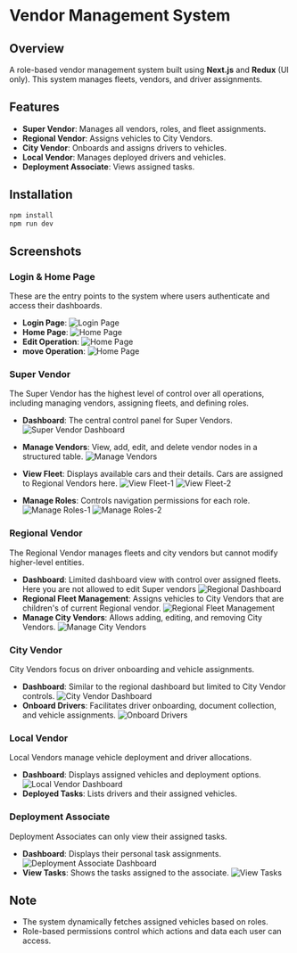 # Vendor Management System

## Overview
A role-based vendor management system built using **Next.js** and **Redux** (UI only). This system manages fleets, vendors, and driver assignments.

## Features
- **Super Vendor**: Manages all vendors, roles, and fleet assignments.
- **Regional Vendor**: Assigns vehicles to City Vendors.
- **City Vendor**: Onboards and assigns drivers to vehicles.
- **Local Vendor**: Manages deployed drivers and vehicles.
- **Deployment Associate**: Views assigned tasks.

## Installation
```sh
npm install
npm run dev
```

## Screenshots

### **Login & Home Page**
These are the entry points to the system where users authenticate and access their dashboards.
- **Login Page**: ![Login Page](./images/login.png)
- **Home Page**: ![Home Page](./images/home.png)
- **Edit Operation**: ![Home Page](./images/edit.png)
- **move Operation**: ![Home Page](./images/move.png)


### **Super Vendor**
The Super Vendor has the highest level of control over all operations, including managing vendors, assigning fleets, and defining roles.
- **Dashboard**: The central control panel for Super Vendors.
  ![Super Vendor Dashboard](./images/SupDB.png)
- **Manage Vendors**: View, add, edit, and delete vendor nodes in a structured table.
  ![Manage Vendors](./images/SupManageVendors.png)
- **View Fleet**: Displays available cars and their details. Cars are assigned to Regional Vendors here.
  ![View Fleet-1](./images/SupViewFleet.png)
  ![View Fleet-2](./images/SupViewFleet2.png)

- **Manage Roles**: Controls navigation permissions for each role.
  ![Manage Roles-1](./images/SupManageRoles.png)
  ![Manage Roles-2](./images/SupManageRoles2.png)


### **Regional Vendor**
The Regional Vendor manages fleets and city vendors but cannot modify higher-level entities.
- **Dashboard**: Limited dashboard view with control over assigned fleets. Here you are not allowed to edit Super vendors
  ![Regional Dashboard](./images/regDB.png)
- **Regional Fleet Management**: Assigns vehicles to City Vendors that are children's of current Regional vendor.
  ![Regional Fleet Management](./images/RegFleet.png)
- **Manage City Vendors**: Allows adding, editing, and removing City Vendors.
  ![Manage City Vendors](./images/RegManageCity.png)

### **City Vendor**
City Vendors focus on driver onboarding and vehicle assignments.
- **Dashboard**: Similar to the regional dashboard but limited to City Vendor controls.
  ![City Vendor Dashboard](./images/CityDB.png)
- **Onboard Drivers**: Facilitates driver onboarding, document collection, and vehicle assignments.
  ![Onboard Drivers](./images/CityOnboard.png)

### **Local Vendor**
Local Vendors manage vehicle deployment and driver allocations.
- **Dashboard**: Displays assigned vehicles and deployment options.
  ![Local Vendor Dashboard](./images/LocDB.png)
- **Deployed Tasks**: Lists drivers and their assigned vehicles.

### **Deployment Associate**
Deployment Associates can only view their assigned tasks.
- **Dashboard**: Displays their personal task assignments.
  ![Deployment Associate Dashboard](./images/DepDB.png)
- **View Tasks**: Shows the tasks assigned to the associate.
  ![View Tasks](./images/DepTasks.png)

## Note
- The system dynamically fetches assigned vehicles based on roles.
- Role-based permissions control which actions and data each user can access.


